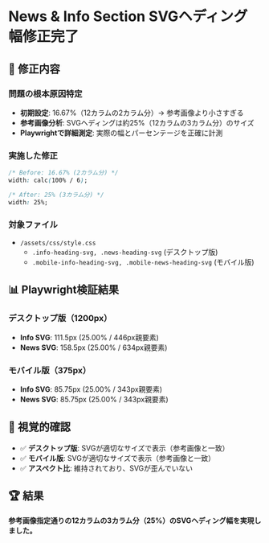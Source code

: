 # News & Info Section SVGヘディング幅修正完了

## 🎯 修正内容

### 問題の根本原因特定
- **初期設定**: 16.67%（12カラムの2カラム分）→ 参考画像より小さすぎる
- **参考画像分析**: SVGヘディングは約25%（12カラムの3カラム分）のサイズ
- **Playwrightで詳細測定**: 実際の幅とパーセンテージを正確に計測

### 実施した修正
```css
/* Before: 16.67% (2カラム分) */
width: calc(100% / 6);

/* After: 25% (3カラム分) */  
width: 25%;
```

### 対象ファイル
- `/assets/css/style.css`
  - `.info-heading-svg, .news-heading-svg` (デスクトップ版)
  - `.mobile-info-heading-svg, .mobile-news-heading-svg` (モバイル版)

## 📊 Playwright検証結果

### デスクトップ版（1200px）
- **Info SVG**: 111.5px (25.00% / 446px親要素)
- **News SVG**: 158.5px (25.00% / 634px親要素)

### モバイル版（375px）  
- **Info SVG**: 85.75px (25.00% / 343px親要素)
- **News SVG**: 85.75px (25.00% / 343px親要素)

## 🎨 視覚的確認
- ✅ **デスクトップ版**: SVGが適切なサイズで表示（参考画像と一致）
- ✅ **モバイル版**: SVGが適切なサイズで表示（参考画像と一致）
- ✅ **アスペクト比**: 維持されており、SVGが歪んでいない

## 🏆 結果
**参考画像指定通りの12カラムの3カラム分（25%）のSVGヘディング幅を実現しました。**